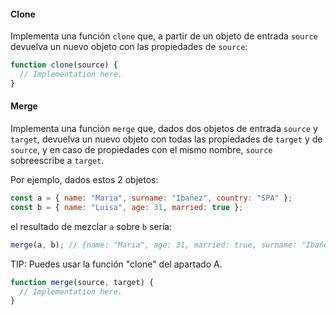 #### Clone

Implementa una función `clone` que, a partir de un objeto de entrada `source` devuelva un nuevo objeto con las propiedades de `source`:

```js
function clone(source) {
  // Implementation here.
}
```

#### Merge

Implementa una función `merge` que, dados dos objetos de entrada `source` y `target`, devuelva un nuevo objeto con todas las propiedades de `target` y de `source`, y en caso de propiedades con el mismo nombre, `source` sobreescribe a `target`.

Por ejemplo, dados estos 2 objetos:

```js
const a = { name: "Maria", surname: "Ibañez", country: "SPA" };
const b = { name: "Luisa", age: 31, married: true };
```

el resultado de mezclar `a` sobre `b` sería:

```js
merge(a, b); // {name: "Maria", age: 31, married: true, surname: "Ibañez", country: "SPA"}
```

TIP: Puedes usar la función "clone" del apartado A.

```js
function merge(source, target) {
  // Implementation here.
}
```